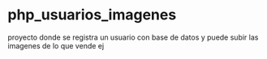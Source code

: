 # php_usuarios_imagenes
proyecto donde se registra un usuario con base de datos y puede subir las imagenes de lo que vende ej
